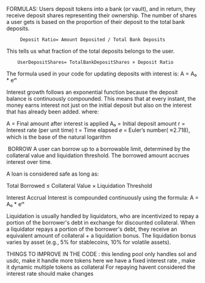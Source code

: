 FORMULAS:
Users deposit tokens into a bank (or vault), and in return, they receive deposit shares representing their ownership.
The number of shares a user gets is based on the proportion of their deposit to the total bank deposits.

         Deposit Ratio= Amount Deposited / Total Bank Deposits 

This tells us what fraction of the total deposits belongs to the user.

        UserDepositShares= TotalBankDepositShares × Deposit Ratio


The formula used in your code for updating deposits with interest is:
                      A = A₀ * eʳᵗ 
   
Interest growth follows an exponential function because the deposit balance is continuously compounded. This means that at every instant, the money earns interest not just on the initial deposit but also on the interest that has already been added.
where:

A = Final amount after interest is applied
A₀ =  Initial deposit amount
r = Interest rate (per unit time)
t = Time elapsed
𝑒 = Euler’s number( ≈2.718), which is the base of the natural logarithm

​ BORROW 
A user can borrow up to a borrowable limit, determined by the collateral value and liquidation threshold.
 The borrowed amount accrues interest over time.

A loan is considered safe as long as:

Total Borrowed ≤ Collateral Value × Liquidation Threshold

Interest Accrual
Interest is compounded continuously using the formula:
       A = A₀ * eʳᵗ 




Liquidation is usually handled by liquidators, who are incentivized to repay a portion of the borrower's debt in exchange for discounted 
collateral.
When a liquidator repays a portion of the borrower's debt, they receive an equivalent amount of collateral + a liquidation bonus.
The liquidation bonus varies by asset (e.g., 5% for stablecoins, 10% for volatile assets).


THINGS TO IMPROVE IN THE CODE :
this lending pool only handles sol and usdc, make it handle more tokens
here we have a fixed interest rate , make it dynamic 
multiple tokens as collateral 
For repaying havent considered the interest rate should make changes